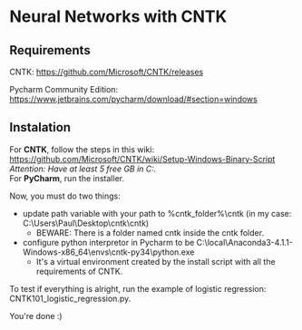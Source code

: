 # Neural Networks with CNTK

## Requirements

CNTK: https://github.com/Microsoft/CNTK/releases

Pycharm Community Edition: https://www.jetbrains.com/pycharm/download/#section=windows

## Instalation

For **CNTK**, follow the steps in this wiki: https://github.com/Microsoft/CNTK/wiki/Setup-Windows-Binary-Script  
*Attention: Have at least 5 free GB in C:\.*  
For **PyCharm**, run the installer.  

Now, you must do two things:
* update path variable with your path to %cntk_folder%\cntk (in my case: C:\Users\Paul\Desktop\cntk\cntk)
  * BEWARE: There is a folder named cntk inside the cntk folder.
* configure python interpretor in Pycharm to be C:\local\Anaconda3-4.1.1-Windows-x86_64\envs\cntk-py34\python.exe
  * It's a virtual environment created by the install script with all the requirements of CNTK.
  

To test if everything is alright, run the example of logistic regression: CNTK101_logistic_regression.py.

You're done :)
